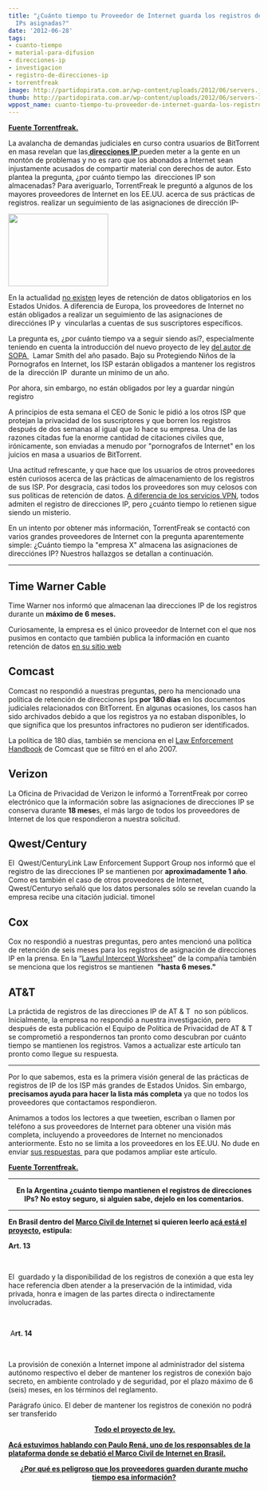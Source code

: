 ```yaml
---
title: "¿Cuánto tiempo tu Proveedor de Internet guarda los registros de direcciones
  IPs asignadas?"
date: '2012-06-28'
tags:
- cuanto-tiempo
- material-para-difusion
- direcciones-ip
- investigacion
- registro-de-direcciones-ip
- torrentfreak
image: http://partidopirata.com.ar/wp-content/uploads/2012/06/servers.jpg
thumb: http://partidopirata.com.ar/wp-content/uploads/2012/06/servers-150x145.jpg
wppost_name: cuanto-tiempo-tu-proveedor-de-internet-guarda-los-registros-de-direcciones-ips-asignadas
---
```


<strong><a href="https://torrentfreak.com/how-long-does-your-isp-store-ip-address-logs-120629/" target="_blank">Fuente Torrentfreak.</a></strong>

La avalancha de demandas judiciales en curso contra usuarios de BitTorrent en masa revelan que las<a href="https://es.wikipedia.org/wiki/Direcci%C3%B3n_IP" target="_blank"><strong> direcciones IP</strong> </a>pueden meter a la gente en un montón de problemas y no es raro que los abonados a Internet sean injustamente acusados de compartir material con derechos de autor. Esto plantea la pregunta, ¿por cuánto tiempo las  direcciones IP son almacenadas? Para averiguarlo, TorrentFreak le preguntó a algunos de los mayores proveedores de Internet en los EE.UU. acerca de sus prácticas de registros. realizar un seguimiento de las asignaciones de dirección IP-

<a href="http://partidopirata.com.ar/wp-content/uploads/2012/06/servers.jpg"><img class="alignright size-full wp-image-5009" title="servers" src="http://partidopirata.com.ar/wp-content/uploads/2012/06/servers.jpg" alt="" width="200" height="145" /></a>

En la actualidad <a href="https://www.eff.org/issues/mandatory-data-retention">no existen</a> leyes de retención de datos obligatorios en los Estados Unidos. A diferencia de Europa, los proveedores de Internet no están obligados a realizar un seguimiento de las asignaciones de direcciónes IP y  vincularlas a cuentas de sus suscriptores específicos.

La pregunta es, ¿por cuánto tiempo va a seguir siendo así?, especialmente teniendo en cuenta la introducción del nuevo proyecto de ley <a href="http://torrentfreak.com/sopa-author-is-a-pirate-a-repeat-offender/">del autor de SOPA </a>  Lamar Smith del año pasado. Bajo su Protegiendo Niños de la Pornografos en Internet, los ISP estarán obligados a mantener los registros de la  dirección IP  durante un mínimo de un año.

Por ahora, sin embargo, no están obligados por ley a guardar ningún registro

A principios de esta semana el CEO de Sonic le pidió a los otros ISP que protejan la privacidad de los suscriptores y que borren los registros después de dos semanas al igual que lo hace su empresa. Una de las razones citadas fue la enorme cantidad de citaciones civiles que, irónicamente, son enviadas a menudo por "pornografos de Internet" en los juicios en masa a usuarios de BitTorrent.

Una actitud refrescante, y que hace que los usuarios de otros proveedores estén curiosos acerca de las prácticas de almacenamiento de los registros de sus ISP. Por desgracia, casi todos los proveedores son muy celosos con sus políticas de retención de datos. <a href="http://torrentfreak.com/which-vpn-providers-really-take-anonymity-seriously-111007/">A diferencia de los servicios VPN</a>, todos admiten el registro de direcciones IP, pero ¿cuánto tiempo lo retienen sigue siendo un misterio.

En un intento por obtener más información, TorrentFreak se contactó con varios grandes proveedores de Internet con la pregunta aparentemente simple: ¿Cuánto tiempo la "empresa X" almacena las asignaciones de direcciónes IP? Nuestros hallazgos se detallan a continuación.

<hr />

<h2>Time Warner Cable</h2>
Time Warner nos informó que almacenan laa direcciones IP de los registros durante un <strong>máximo de 6 meses.</strong>

Curiosamente, la empresa es el único proveedor de Internet con el que nos pusimos en contacto que también publica la información en cuanto retención de datos <a href="http://www.timewarnercable.com/corporate/subpoenacompliance.html">en su sitio web </a>
<h2>Comcast</h2>
Comcast no respondió a nuestras preguntas, pero ha mencionado una política de retención de direcciones Ips<strong> por 180 días</strong> en los documentos judiciales relacionados con BitTorrent. En algunas ocasiones, los casos han sido archivados debido a que los registros ya no estaban disponibles, lo que significa que los presuntos infractores no pudieron ser identificados.

La política de 180 días, también se menciona en el <a href="http://www.scribd.com/doc/98462086/Comcast-Spy">Law Enforcement Handbook</a> de Comcast que se filtró en el año 2007.
<h2>Verizon</h2>
La Oficina de Privacidad de Verizon le informó a TorrentFreak por correo electrónico que la información sobre las asignaciones de direcciones IP se conserva durante <strong>18 mese</strong>s, el más largo de todos los proveedores de Internet de los que respondieron a nuestra solicitud.
<h2>Qwest/Century</h2>
El  Qwest/CenturyLink Law Enforcement Support Group nos informó que el registro de las direcciones IP se mantienen por <strong>aproximadamente 1 año</strong>. Como es también el caso de otros proveedores de Internet, Qwest/Centuryo señaló que los datos personales sólo se revelan cuando la empresa recibe una citación judicial.
timonel
<h2>Cox</h2>
Cox no respondió a nuestras preguntas, pero antes mencionó una política de retención de seis meses para los registros de asignación de direcciones IP en la prensa. En la “<a href="http://www.scribd.com/doc/98463535/cox-spy">Lawful Intercept Worksheet</a>” de la compañía también se menciona que los registros se mantienen  <strong>"hasta 6 meses."</strong>
<h2>AT&amp;T</h2>
La práctida de registros de las direcciones IP de AT &amp; T  no son públicos. Inicialmente, la empresa no respondió a nuestra investigación, pero después de esta publicación el Equipo de Política de Privacidad de AT &amp; T se comprometió a respondernos tan pronto como descubran por cuánto tiempo se mantienen los registros. Vamos a actualizar este artículo tan pronto como llegue su respuesta.

<hr />

Por lo que sabemos, esta es la primera visión general de las prácticas de registros de IP de los ISP más grandes de Estados Unidos. Sin embargo, <strong>precisamos ayuda para hacer la lista más completa</strong> ya que no todos los proveedores que contactamos respondieron.

Animamos a todos los lectores a que tweetien, escriban o llamen por teléfono a sus proveedores de Internet para obtener una visión más completa, incluyendo a proveedores de Internet no mencionados anteriormente. Esto no se limita a los proveedores en los EE.UU. No dude en enviar <a href="https://torrentfreak.com/author/ernesto/">sus respuestas </a> para que podamos ampliar este artículo.

<strong><a href="https://torrentfreak.com/how-long-does-your-isp-store-ip-address-logs-120629/" target="_blank">Fuente Torrentfreak.</a></strong>

<hr />
<p style="text-align: center;"><strong>En la Argentina ¿cuánto tiempo mantienen el registros de direcciones IPs?</strong>
<strong> No estoy seguro, si alguien sabe, dejelo en los comentarios.</strong></p>


<hr />

<strong>En Brasil dentro del <a href="http://partidopirata.com.ar/3765/el-marco-civil-de-internet-en-brasil-entro-en-diputados">Marco Civil de Internet</a> si quieren leerlo <a href="http://culturadigital.br/marcocivil/debate/" target="_blank">acá está el proyecto</a>, estipula:</strong>

<strong>Art. 13</strong>

&nbsp;
<div>

El  guardado y la disponibilidad de los registros de conexión a que esta ley hace referencia dben atender a la preservación de la intimidad, vida privada, honra e imagen de las partes directa o indirectamente involucradas.

<a>   </a>

</div>
<div>

 A<strong>rt. 14</strong>

<a>   </a>

</div>
La provisión de conexión a Internet impone al administrador del sistema autónomo respectivo el deber de mantener los registros de conexión bajo secreto, en ambiente controlado y de seguridad, por el plazo máximo de 6 (seis) meses, en los términos del reglamento.

Parágrafo único. El deber de mantener los registros de conexión no podrá ser transferido
<p style="text-align: center;"><strong> <a href="http://culturadigital.br/marcocivil/debate/" target="_blank">Todo el proyecto de ley.</a></strong></p>
<strong></strong>
<strong> <a href="http://partidopirata.com.ar/3891/podcast-con-paulo-rena-da-silva-santarem-gestor-del-marco-civil-de-internet-de-brasil">Acá estuvimos hablando con Paulo Rená, uno de los responsables de la plataforma donde se debatió el Marco Civil de Internet en Brasil.</a></strong>
<p style="text-align: center;"><strong><a href="http://partidopirata.com.ar/5014/siguiendo-con-el-tema-del-guardado-de-asignaciones-de-direcciones-ips-peligros-de-ese-archivo">¿Por qué es peligroso que los proveedores guarden durante mucho tiempo esa información?</a></strong></p>
